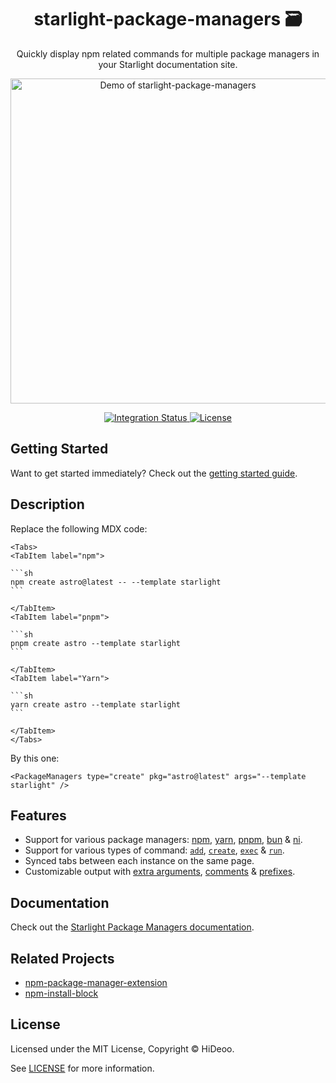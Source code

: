 <div align="center">
  <h1>starlight-package-managers 🗃</h1>
  <p>Quickly display npm related commands for multiple package managers in your Starlight documentation site.</p>
  <p>
    <a href="https://github.com/HiDeoo/vercel-env-push/assets/494699/a5ac0d80-984c-418f-8ecd-41a034b2e25a" title="Demo of starlight-package-managers">
      <img alt="Demo of starlight-package-managers" src="https://github.com/HiDeoo/vercel-env-push/assets/494699/a5ac0d80-984c-418f-8ecd-41a034b2e25a" width="520" />
    </a>
  </p>
</div>

<div align="center">
  <a href="https://github.com/HiDeoo/starlight-package-managers/actions/workflows/integration.yml">
    <img alt="Integration Status" src="https://github.com/HiDeoo/starlight-package-managers/actions/workflows/integration.yml/badge.svg" />
  </a>
  <a href="https://github.com/HiDeoo/starlight-package-managers/blob/main/LICENSE">
    <img alt="License" src="https://badgen.net/github/license/HiDeoo/starlight-package-managers" />
  </a>
  <br />
</div>

## Getting Started

Want to get started immediately? Check out the [getting started guide](https://starlight-package-managers.vercel.app/guides/getting-started/).

## Description

Replace the following MDX code:

````mdx
<Tabs>
<TabItem label="npm">

```sh
npm create astro@latest -- --template starlight
```

</TabItem>
<TabItem label="pnpm">

```sh
pnpm create astro --template starlight
```

</TabItem>
<TabItem label="Yarn">

```sh
yarn create astro --template starlight
```

</TabItem>
</Tabs>
````

By this one:

```mdx
<PackageManagers type="create" pkg="astro@latest" args="--template starlight" />
```

## Features

- Support for various package managers: [npm](https://www.npmjs.com), [yarn](https://yarnpkg.com), [pnpm](https://pnpm.io), [bun](https://bun.sh) & [ni](https://github.com/antfu/ni).
- Support for various types of command: [`add`](https://starlight-package-managers.vercel.app/guides/usage/#add), [`create`](https://starlight-package-managers.vercel.app/guides/usage/#create), [`exec`](https://starlight-package-managers.vercel.app/guides/usage/#exec) & [`run`](https://starlight-package-managers.vercel.app/guides/usage/#run).
- Synced tabs between each instance on the same page.
- Customizable output with [extra arguments](https://starlight-package-managers.vercel.app/guides/usage/#extra-arguments), [comments](https://starlight-package-managers.vercel.app/guides/usage/#comment) & [prefixes](https://starlight-package-managers.vercel.app/guides/usage/#prefix).

## Documentation

Check out the [Starlight Package Managers documentation](https://starlight-package-managers.vercel.app).

## Related Projects

- [npm-package-manager-extension](https://github.com/HiDeoo/npm-package-manager-extension)
- [npm-install-block](https://github.com/HiDeoo/npm-install-block)

## License

Licensed under the MIT License, Copyright © HiDeoo.

See [LICENSE](https://github.com/HiDeoo/starlight-package-managers/blob/main/LICENSE) for more information.

